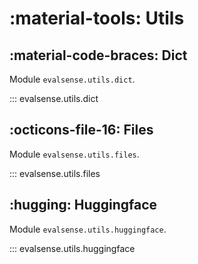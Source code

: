 # :material-tools: Utils

## :material-code-braces: Dict

Module `evalsense.utils.dict`.

::: evalsense.utils.dict

## :octicons-file-16: Files

Module `evalsense.utils.files`.

::: evalsense.utils.files

## :hugging: Huggingface

Module `evalsense.utils.huggingface`.

::: evalsense.utils.huggingface
